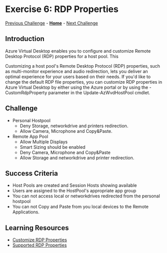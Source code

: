 # Exercise 6: RDP Properties

[Previous Challenge](./05-scaling-plan.md) - **[Home](../readne.md)** - [Next Challenge](./xxx.md)

## Introduction
Azure Virtual Desktop enables you to configure and customize Remote Desktop Protocol (RDP) properties for a host pool. This 

Customizing a host pool's Remote Desktop Protocol (RDP) properties, such as multi-monitor experience and audio redirection, lets you deliver an optimal experience for your users based on their needs. If you'd like to change the default RDP file properties, you can customize RDP properties in Azure Virtual Desktop by either using the Azure portal or by using the -CustomRdpProperty parameter in the Update-AzWvdHostPool cmdlet.

## Challenge 
- Personal Hostpool
    - Deny Storage, networkdrive and printers redirection.
    - Allow Camera,  Microphone and Copy&Paste.
- Remote App Pool 
    - Allow Multiple Displays
    - Smart Sizing should be enabled
    - Deny Camera, Microphone and Copy&Paste
    - Allow Storage and networkdrive and printer redirection.

## Success Criteria
- Host Pools are created and Session Hosts showing available
- Users are assigned to the HostPool's appropriate app group
- You can not access local or networkdrives redirected from the personal hostpool
- You can not Copy and Paste from you local devices to the Remote Applications.

## Learning Resources
- [Customize RDP Properties](https://docs.microsoft.com/en-us/azure/virtual-desktop/customize-rdp-properties)
- [Supported RDP Properties](https://docs.microsoft.com/en-us/windows-server/remote/remote-desktop-services/clients/rdp-files?context=%2fazure%2fvirtual-desktop%2fcontext%2fcontext)
